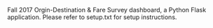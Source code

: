 Fall 2017 Orgin-Destination & Fare Survey dashboard, a Python Flask application. 
Please refer to setup.txt for setup instructions.
